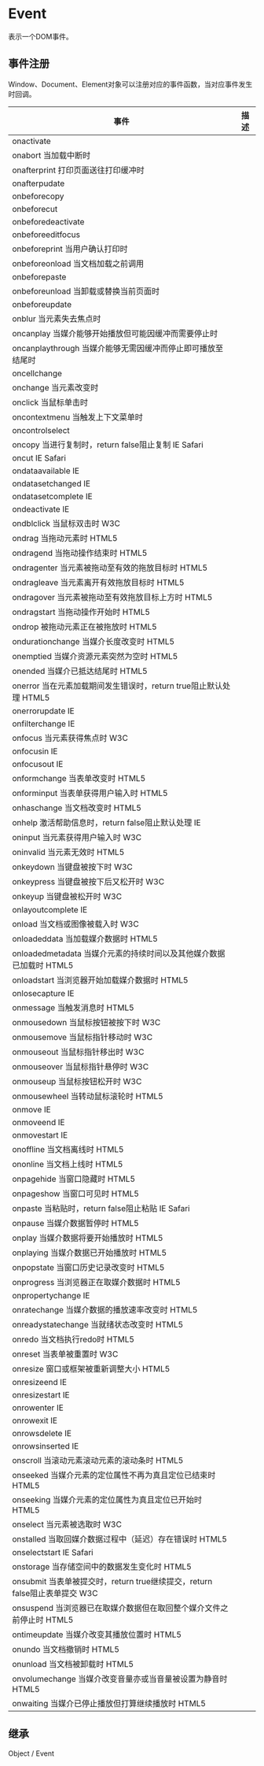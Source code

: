 # Event

表示一个DOM事件。

## 事件注册

Window、Document、Element对象可以注册对应的事件函数，当对应事件发生时回调。

| 事件 | 描述 |
|---|---|
| onactivate | |
| onabort	当加载中断时 |
| onafterprint	打印页面送往打印缓冲时 |
| onafterpudate	 |
| onbeforecopy |
| onbeforecut |
| onbeforedeactivate |
| onbeforeeditfocus |
| onbeforeprint	当用户确认打印时 |
| onbeforeonload	当文档加载之前调用 |
| onbeforepaste	 |
| onbeforeunload	当卸载或替换当前页面时 |
| onbeforeupdate |
| onblur	当元素失去焦点时 |
| oncanplay	当媒介能够开始播放但可能因缓冲而需要停止时 |
| oncanplaythrough	当媒介能够无需因缓冲而停止即可播放至结尾时 |
| oncellchange |
| onchange	当元素改变时 |
| onclick	当鼠标单击时 |
| oncontextmenu	当触发上下文菜单时 |
| oncontrolselect |
| oncopy	当进行复制时，return false阻止复制	IE Safari
| oncut		IE Safari
| ondataavailable		IE
| ondatasetchanged		IE
| ondatasetcomplete		IE
| ondeactivate		IE
| ondblclick	当鼠标双击时	W3C
| ondrag	当拖动元素时	HTML5
| ondragend	当拖动操作结束时	HTML5
| ondragenter	当元素被拖动至有效的拖放目标时	HTML5
| ondragleave	当元素离开有效拖放目标时	HTML5
| ondragover	当元素被拖动至有效拖放目标上方时	HTML5
| ondragstart	当拖动操作开始时	HTML5
| ondrop	被拖动元素正在被拖放时	HTML5
| ondurationchange	当媒介长度改变时	HTML5
| onemptied	当媒介资源元素突然为空时	HTML5
| onended	当媒介已抵达结尾时	HTML5
| onerror	当在元素加载期间发生错误时，return true阻止默认处理	HTML5
| onerrorupdate		IE
| onfilterchange		IE
| onfocus	当元素获得焦点时	W3C
| onfocusin		IE
| onfocusout		IE
| onformchange	当表单改变时	HTML5
| onforminput	当表单获得用户输入时	HTML5
| onhaschange	当文档改变时	HTML5
| onhelp	激活帮助信息时，return false阻止默认处理	IE
| oninput	当元素获得用户输入时	W3C
| oninvalid	当元素无效时	HTML5
| onkeydown	当键盘被按下时	W3C
| onkeypress	当键盘被按下后又松开时	W3C
| onkeyup	当键盘被松开时	W3C
| onlayoutcomplete		IE
| onload	当文档或图像被载入时	W3C
| onloadeddata	当加载媒介数据时	HTML5
| onloadedmetadata	当媒介元素的持续时间以及其他媒介数据已加载时	HTML5
| onloadstart	当浏览器开始加载媒介数据时	HTML5
| onlosecapture		IE
| onmessage	当触发消息时	HTML5
| onmousedown	当鼠标按钮被按下时	W3C
| onmousemove	当鼠标指针移动时	W3C
| onmouseout	当鼠标指针移出时	W3C
| onmouseover	当鼠标指针悬停时	W3C
| onmouseup	当鼠标按钮松开时	W3C
| onmousewheel	当转动鼠标滚轮时	HTML5
| onmove		IE
| onmoveend		IE
| onmovestart		IE
| onoffline	当文档离线时	HTML5
| ononline	当文档上线时	HTML5
| onpagehide	当窗口隐藏时	HTML5
| onpageshow	当窗口可见时	HTML5
| onpaste	当粘贴时，return false阻止粘贴	IE Safari
| onpause	当媒介数据暂停时	HTML5
| onplay	当媒介数据将要开始播放时	HTML5
| onplaying	当媒介数据已开始播放时	HTML5
| onpopstate	当窗口历史记录改变时	HTML5
| onprogress	当浏览器正在取媒介数据时	HTML5
| onpropertychange		IE
| onratechange	当媒介数据的播放速率改变时	HTML5
| onreadystatechange	当就绪状态改变时	HTML5
| onredo	当文档执行redo时	HTML5
| onreset	当表单被重置时	W3C
| onresize	窗口或框架被重新调整大小	HTML5
| onresizeend		IE
| onresizestart		IE
| onrowenter		IE
| onrowexit		IE
| onrowsdelete		IE
| onrowsinserted		IE
| onscroll	当滚动元素滚动元素的滚动条时	HTML5
| onseeked	当媒介元素的定位属性不再为真且定位已结束时	HTML5
| onseeking	当媒介元素的定位属性为真且定位已开始时	HTML5
| onselect	当元素被选取时	W3C
| onstalled	当取回媒介数据过程中（延迟）存在错误时	HTML5
| onselectstart		IE Safari
| onstorage	当存储空间中的数据发生变化时	HTML5
| onsubmit	当表单被提交时，return true继续提交，return false阻止表单提交	W3C
| onsuspend	当浏览器已在取媒介数据但在取回整个媒介文件之前停止时	HTML5
| ontimeupdate	当媒介改变其播放位置时	HTML5
| onundo	当文档撤销时	HTML5
| onunload	当文档被卸载时	HTML5
| onvolumechange	当媒介改变音量亦或当音量被设置为静音时	HTML5
| onwaiting	当媒介已停止播放但打算继续播放时	HTML5


## 继承

Object / Event

